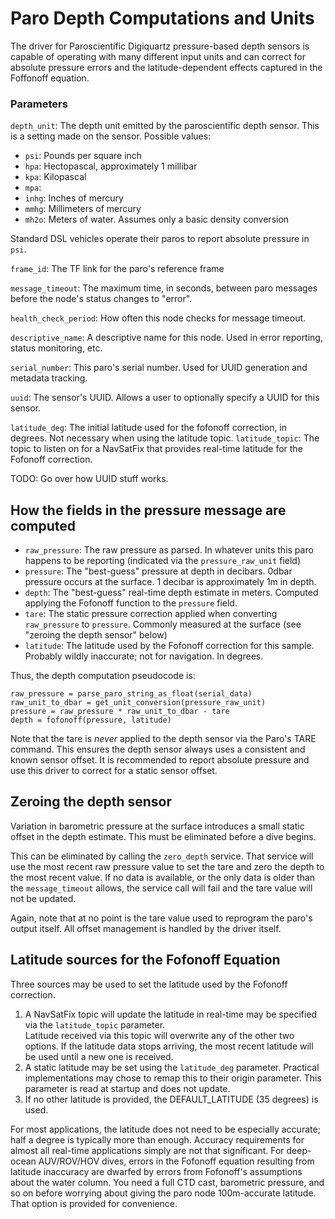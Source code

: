 # Paro Depth Computations and Units
The driver for Paroscientific Digiquartz pressure-based depth sensors is capable of operating with 
many different input units and can correct for absolute pressure errors and the latitude-dependent
effects captured in the Foffonoff equation.

### Parameters

`depth_unit`: The depth unit emitted by the paroscientific depth sensor.  This is a setting made
 on the sensor.  Possible values:
 * `psi`: Pounds per square inch
 * `hpa`: Hectopascal, approximately 1 millibar
 * `kpa`: Kilopascal
 * `mpa`:
 * `inhg`: Inches of mercury
 * `mmhg`: Millimeters of mercury
 * `mh2o`: Meters of water.  Assumes only a basic density conversion
 
Standard DSL vehicles operate their paros to report absolute pressure in `psi`.
 
`frame_id`: The TF link for the paro's reference frame

`message_timeout`: The maximum time, in seconds, between paro messages before the node's status
 changes to "error".

`health_check_period`: How often this node checks for message timeout.

`descriptive_name`: A descriptive name for this node.  Used in error reporting, status monitoring, etc.

`serial_number`: This paro's serial number.  Used for UUID generation and metadata tracking.

`uuid`: The sensor's UUID.  Allows a user to optionally specify a UUID for this sensor.

`latitude_deg`: The initial latitude used for the fofonoff correction, in degrees.  Not necessary when using the 
latitude topic.
`latitude_topic`: The topic to listen on for a NavSatFix that provides real-time latitude for the 
Fofonoff correction.

TODO: Go over how UUID stuff works.
  
## How the fields in the pressure message are computed
 * `raw_pressure`: The raw pressure as parsed.  In whatever units this paro happens to be reporting (indicated via the
  `pressure_raw_unit` field)
 * `pressure`: The "best-guess" pressure at depth in decibars.  0dbar pressure occurs at the surface.  1 decibar is 
 approximately 1m in depth.
 * `depth`: The "best-guess" real-time depth estimate in meters.  Computed applying the Fofonoff function to the 
 `pressure` field. 
 * `tare`: The static pressure correction applied when converting `raw_pressure` to `pressure`.  Commonly measured at 
 the surface (see "zeroing the depth sensor" below) 
 * `latitude`: The latitude used by the Fofonoff correction for this sample.  
 Probably wildly inaccurate; not for navigation.  In degrees.
 
 Thus, the depth computation pseudocode is:
 
```$python
raw_pressure = parse_paro_string_as_float(serial_data)
raw_unit_to_dbar = get_unit_conversion(pressure_raw_unit)
pressure = raw_pressure * raw_unit_to_dbar - tare
depth = fofonoff(pressure, latitude)
```

Note that the tare is _never_ applied to the depth sensor via the Paro's TARE command.  This ensures the depth 
sensor always uses a consistent and known sensor offset.  It is recommended to report absolute pressure and use
this driver to correct for a static sensor offset.

## Zeroing the depth sensor

Variation in barometric pressure at the surface introduces a small static offset in the depth estimate.  This must be 
eliminated before a dive begins.

This can be eliminated by calling the `zero_depth` service.  That service will use the most recent raw pressure value
to set the tare and zero the depth to the most recent value.  If no data is available, or the only data is older than 
the `message_timeout` allows, the service call will fail and the tare value will not be updated.

Again, note that at no point is the tare value used to reprogram the paro's output itself.  All offset management is 
handled by the driver itself.

## Latitude sources for the Fofonoff Equation

Three sources may be used to set the latitude used by the Fofonoff correction.

1. A NavSatFix topic will update the latitude in real-time may be specified via the `latitude_topic` parameter.  
Latitude received via this topic will overwrite any of the other two options.  If the latitude data stops arriving, 
the most recent latitude will be used until a new one is received.
1. A static latitude may be set using the `latitude_deg` parameter.  Practical implementations may chose to remap this 
to their origin parameter.  This parameter is read at startup and does not update.
1. If no other latitude is provided, the DEFAULT_LATITUDE (35 degrees) is used.

For most applications, the latitude does not need to be especially accurate; half a degree is typically more than 
enough.  Accuracy requirements for almost all real-time applications simply are not that significant.  For deep-ocean
AUV/ROV/HOV dives, errors in the Fofonoff equation resulting from latitude inaccuracy are dwarfed by errors from 
Fofonoff's assumptions about the water column.  You need a full CTD cast, barometric pressure, and so on before 
worrying about giving the paro node 100m-accurate latitude.  That option is provided for convenience.